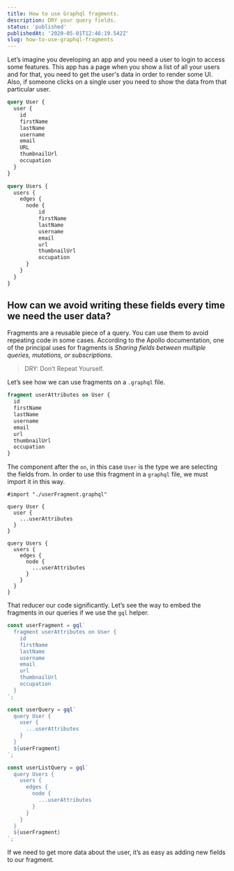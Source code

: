 ```yaml
---
title: How to use Graphql fragments.
description: DRY your query fields.
status: 'published'
publishedAt: '2020-05-01T12:46:19.542Z'
slug: how-to-use-graphql-fragments
---
```

Let’s imagine you developing an app and you need a user to login to access some features.  This app has a page when you show a list of all your users and for that, you need to get the user's data in order to render some UI.
Also, if someone clicks on a single user you need to show the data from that particular user.

```graphql
query User {
  user {
    id
    firstName
    lastName
    username
    email
    URL
    thumbnailUrl
    occupation
  }
}

query Users {
  users {
    edges {
      node {
	      id
	      firstName
	      lastName
	      username
	      email
	      url
	      thumbnailUrl
	      occupation
      }
    }
  }
}
```

## How can we avoid writing these fields every time we need the user data?

Fragments are a reusable piece of a query. You can use them to avoid repeating code in some cases. According to the Apollo documentation, one of the principal uses for fragments is *Sharing fields between multiple queries, mutations, or subscriptions*.

> DRY: Don’t Repeat Yourself.

Let’s see how we can use fragments on a `.graphql` file.

```graphql
fragment userAttributes on User {
  id
  firstName
  lastName
  username
  email
  url
  thumbnailUrl
  occupation
}
```

The component after the `on`, in this case `User` is the type we are selecting the fields from. In order to use this fragment in a `graphql` file, we must import it in this way.

```gql
#import "./userFragment.graphql"

query User {
  user {
    ...userAttributes
  }
}

query Users {
  users {
    edges {
      node {
	    ...userAttributes
      }
    } 
  }
}
```

That reducer our code significantly. Let’s see the way to embed the fragments in our queries if we use the `gql` helper.

```js
const userFragment = gql`
  fragment userAttributes on User {
    id
    firstName
    lastName
    username
    email
    url
    thumbnailUrl
    occupation
  }
`;

const userQuery = gql`
  query User {
    user {
      ...userAttributes
    }
  }
  ${userFragment}
`;

const userListQuery = gql`
  query Users {
    users {
      edges {
        node {
	      ...userAttributes
        }
      } 
    }
  }
  ${userFragment}
`;
```

If we need to get more data about the user, it’s as easy as adding new fields to our fragment.